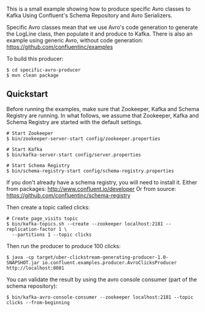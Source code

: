This is a small example showing how to produce specific Avro classes to Kafka
Using Confluent's Schema Repository and Avro Serializers.

Specific Avro classes mean that we use Avro's code generation to generate the LogLine class, then populate it and produce to Kafka.
There is also an example using generic Avro, without code generation: https://github.com/confluentinc/examples

To build this producer:

    $ cd specific-avro-producer
    $ mvn clean package
    
Quickstart
-----------

Before running the examples, make sure that Zookeeper, Kafka and Schema Registry are
running. In what follows, we assume that Zookeeper, Kafka and Schema Registry are
started with the default settings.

    # Start Zookeeper
    $ bin/zookeeper-server-start config/zookeeper.properties

    # Start Kafka
    $ bin/kafka-server-start config/server.properties

    # Start Schema Registry
    $ bin/schema-registry-start config/schema-registry.properties
    
If you don't already have a schema registry, you will need to install it.
Either from packages: http://www.confluent.io/developer
Or from source: https://github.com/confluentinc/schema-registry
    
Then create a topic called clicks:

    # Create page_visits topic
    $ bin/kafka-topics.sh --create --zookeeper localhost:2181 --replication-factor 1 \
      --partitions 1 --topic clicks
      

Then run the producer to produce 100 clicks:

    $ java -cp target/uber-clickstream-generating-producer-1.0-SNAPSHOT.jar io.confluent.examples.producer.AvroClicksProducer http://localhost:8081

    
You can validate the result by using the avro console consumer (part of the schema repository):

    $ bin/kafka-avro-console-consumer --zookeeper localhost:2181 --topic clicks --from-beginning